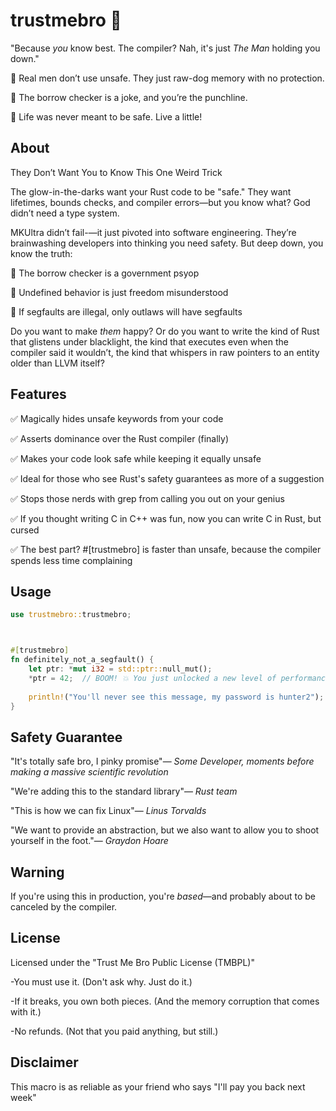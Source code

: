# trustmebro 🤝

  "Because *you* know best. The compiler? Nah, it's just *The Man* holding you down."

🔹 Real men don’t use unsafe. They just raw-dog memory with no protection.

🔹 The borrow checker is a joke, and you’re the punchline.

🔹 Life was never meant to be safe. Live a little!

## About

They Don’t Want You to Know This One Weird Trick

The glow-in-the-darks want your Rust code to be "safe." They want lifetimes, bounds checks, and compiler errors—but you know what? God didn’t need a type system.

MKUltra didn’t fail-—it just pivoted into software engineering.
They’re brainwashing developers into thinking you need safety. But deep down, you know the truth:

🔹 The borrow checker is a government psyop

🔹 Undefined behavior is just freedom misunderstood

🔹 If segfaults are illegal, only outlaws will have segfaults

Do you want to make *them* happy?
Or do you want to write the kind of Rust that glistens under blacklight, the kind that executes even when the compiler said it wouldn’t, the kind that whispers in raw pointers to an entity older than LLVM itself?

## Features

✅ Magically hides unsafe keywords from your code

✅ Asserts dominance over the Rust compiler (finally)

✅ Makes your code look safe while keeping it equally unsafe

✅ Ideal for those who see Rust's safety guarantees as more of a suggestion

✅ Stops those nerds with grep from calling you out on your genius

✅ If you thought writing C in C++ was fun, now you can write C in Rust, but cursed

✅ The best part? #[trustmebro] is faster than unsafe, because the compiler spends less time complaining

## Usage

```rust
use trustmebro::trustmebro;



#[trustmebro]
fn definitely_not_a_segfault() {
    let ptr: *mut i32 = std::ptr::null_mut();
    *ptr = 42;  // BOOM! 💥 You just unlocked a new level of performance
    
    println!("You'll never see this message, my password is hunter2");
}

```

## Safety Guarantee

"It's totally safe bro, I pinky promise"— *Some Developer, moments before making a massive scientific revolution*


"We're adding this to the standard library"—  *Rust team*


"This is how we can fix Linux"— *Linus Torvalds*


"We want to provide an abstraction, but we also want to allow you to shoot yourself in the foot."— *Graydon Hoare*

## Warning

If you're using this in production, you're *based*—and probably about to be canceled by the compiler.

## License

Licensed under the "Trust Me Bro Public License (TMBPL)"

-You must use it. (Don't ask why. Just do it.)

-If it breaks, you own both pieces. (And the memory corruption that comes with it.)

-No refunds. (Not that you paid anything, but still.)

## Disclaimer

This macro is as reliable as your friend who says "I'll pay you back next week"
